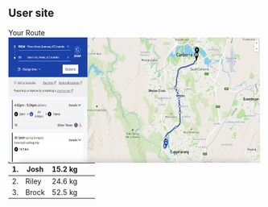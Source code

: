 ## User site

Your Route
<img align="left" width="500" height="250" src="./Route.png">







| 1. 	| Josh  	| 15.2 kg 	|   	|   	|
|----	|-------	|---------	|---	|---	|
| 2. 	| Riley 	| 24.6 kg 	|   	|   	|
| 3. 	| Brock 	| 52.5 kg 	|   	|   	|
